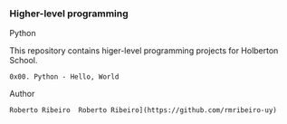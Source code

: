 ### Higher-level programming
Python 

This repository contains higer-level programming projects for Holberton School.

    0x00. Python - Hello, World

Author

    Roberto Ribeiro  Roberto Ribeiro](https://github.com/rmribeiro-uy)
